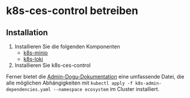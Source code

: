 # k8s-ces-control betreiben

## Installation

1. Installieren Sie die folgenden Komponenten
   - [k8s-minio](https://github.com/cloudogu/k8s-minio)
   - [k8s-loki](https://github.com/cloudogu/k8s-loki)
2. Installieren Sie k8s-ces-control

Ferner bietet die [Admin-Dogu-Dokumentation](https://github.com/cloudogu/admin/blob/develop/k8s-samples/k8s-admin-dependencies.yaml) eine umfassende Datei, die alle möglichen Abhängigkeiten mit `kubectl apply -f k8s-admin-dependencies.yaml --namespace ecosystem` im Cluster installiert.
